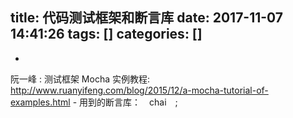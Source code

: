 title: 代码测试框架和断言库
date: 2017-11-07 14:41:26
tags: []
categories: []
---
* 
阮一峰 : 测试框架 Mocha 实例教程: http://www.ruanyifeng.com/blog/2015/12/a-mocha-tutorial-of-examples.html
    -   用到的断言库：　chai　;